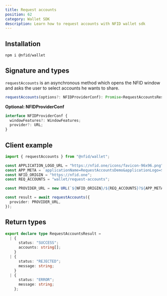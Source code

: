 ```yaml
---
title: Request accounts
position: 62
category: Wallet SDK
description: Learn how to request accounts with NFID wallet sdk
---
```


## Installation

```sh
npm i @nfid/wallet
```

## Signature and types

`requestAccounts` is an asynchronous method which opens the NFID window and asks the user to select accounts he wants to share.

```typescript
requestAccounts(options?: NFIDProviderConf): Promise<RequestAccountsResult>
```

**Optional: NFIDProviderConf**

```typescript
interface NFIDProviderConf {
  windowFeatures?: WindowFeatures;
  provider?: URL;
}
```

## Client example

```typescript
import { requestAccounts } from "@nfid/wallet";

const APPLICATION_LOGO_URL = "https://nfid.one/icons/favicon-96x96.png";
const APP_META = `applicationName=RequestAccountsDemo&applicationLogo=${APPLICATION_LOGO_URL}`;
const NFID_ORIGIN = "https://nfid.one";
const REQ_ACCOUNTS = "wallet/request-accounts";

const PROVIDER_URL = new URL(`${NFID_ORIGIN}/${REQ_ACCOUNTS}?${APP_META}`);

const result = await requestAccounts({
  provider: PROVIDER_URL,
});
```

## Return types

```typescript
export declare type RequestAccountsResult =
  | {
      status: "SUCCESS";
      accounts: string[];
    }
  | {
      status: "REJECTED";
      message: string;
    }
  | {
      status: "ERROR";
      message: string;
    };
```
